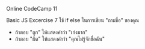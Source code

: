 Online CodeCamp 11

Basic JS Excercise 7
ใช้ if else ในการเขียน "ถามชื่อ" ของคุณ
- ถ้าตอบ "ถูก" ให้แสดงคำว่า "เก่งมาก"
- ถ้าตอบ "ผิด" ให้แสดงคำว่า "คุณไม่รู้จักชื่อฉัน"